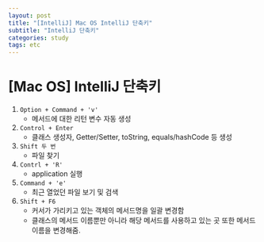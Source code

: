 ```yaml
---
layout: post
title: "[IntelliJ] Mac OS IntelliJ 단축키"
subtitle: "IntelliJ 단축키"
categories: study
tags: etc
---
```


# [Mac OS] IntelliJ 단축키

1. `Option + Command + 'v'`
   - 메서드에 대한 리턴 변수 자동 생성
2. `Control + Enter`
   - 클래스 생성자, Getter/Setter, toString, equals/hashCode 등 생성
3. `Shift 두 번`
   - 파일 찾기
4. `Contrl + 'R'`
   - application 실행
5. `Command + 'e'`
   - 최근 열었던 파일 보기 및 검색
6. `Shift + F6`
   - 커서가 가리키고 있는 객체의 메서드명을 일괄 변경함
   - 클래스의 메서드 이름뿐만 아니라 해당 메서드를 사용하고 있는 곳 또한 메서드 이름을 변경해줌.